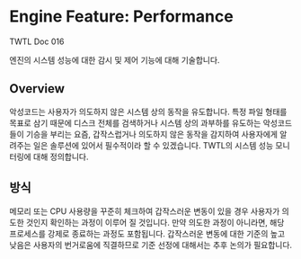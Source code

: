# Engine Feature: Performance

TWTL Doc 016

엔진의 시스템 성능에 대한 감시 및 제어 기능에 대해 기술합니다.

## Overview

악성코드는 사용자가 의도하지 않은 시스템 상의 동작을 유도합니다. 특정
파일 형태를 목표로 삼기 때문에 디스크 전체를 검색하거나 시스템 상의 과부하를 유도하는 악성코드들이 기승을 부리는 요즘, 갑작스럽거나 의도하지 않은 동작을 감지하여 사용자에게 알려주는 일은
솔루션에 있어서 필수적이라 할 수 있겠습니다. TWTL의 시스템 성능 모니터링에 대해 정의합니다.

## 방식

메모리 또는 CPU 사용량을 꾸준히 체크하여 갑작스러운 변동이 있을
경우 사용자가 의도한 것인지 확인하는 과정이 이루어 질 것입니다. 만약 의도한 과정이 아니라면, 해당 프로세스를 강제로 종료하는 과정도 포함됩니다. 갑작스러운 변동에
대한 기준의 높고 낮음은 사용자의 번거로움에 직결하므로 기준 선정에 대해서는 추후 논의가 필요합니다.

